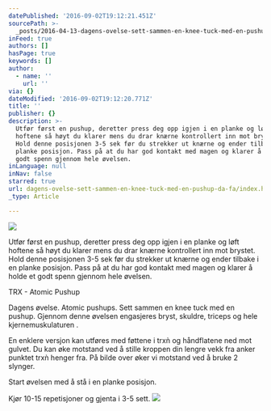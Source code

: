 ```yaml
---
datePublished: '2016-09-02T19:12:21.451Z'
sourcePath: >-
  _posts/2016-04-13-dagens-ovelse-sett-sammen-en-knee-tuck-med-en-pushup-da-fa.md
inFeed: true
authors: []
hasPage: true
keywords: []
author:
  - name: ''
    url: ''
via: {}
dateModified: '2016-09-02T19:12:20.771Z'
title: ''
publisher: {}
description: >-
  Utfør først en pushup, deretter press deg opp igjen i en planke og løft
  hoftene så høyt du klarer mens du drar knærne kontrollert inn mot brystet.
  Hold denne posisjonen 3-5 sek før du strekker ut knærne og ender tilbake i en
  planke posisjon. Pass på at du har god kontakt med magen og klarer å holde et
  godt spenn gjennom hele øvelsen.
inLanguage: null
inNav: false
starred: true
url: dagens-ovelse-sett-sammen-en-knee-tuck-med-en-pushup-da-fa/index.html
_type: Article

---
```

![](https://s3-us-west-2.amazonaws.com/the-grid-img/p/ac10bfbbeadb5fb2fa890622af5785632387d434.jpg)

Utfør først en pushup, deretter press deg opp igjen i en planke og løft hoftene så høyt du klarer mens du drar knærne kontrollert inn mot brystet. Hold denne posisjonen 3-5 sek før du strekker ut knærne og ender tilbake i en planke posisjon. Pass på at du har god kontakt med magen og klarer å holde et godt spenn gjennom hele øvelsen.

TRX - Atomic Pushup

Dagens øvelse. Atomic pushups. Sett sammen en knee tuck med en pushup. Gjennom denne øvelsen engasjeres bryst, skuldre, triceps og hele kjernemuskulaturen .

En enklere versjon kan utføres med føttene i trxǹ og håndflatene ned mot gulvet. Du kan øke motstand ved å stille kroppen din lengre vekk fra anker punktet trxǹ henger fra. På bilde over øker vi motstand ved å bruke 2 slynger.

Start øvelsen med å stå i en planke posisjon.

Kjør 10-15 repetisjoner og gjenta i 3-5 sett.
![](https://s3-us-west-2.amazonaws.com/the-grid-img/p/6a235764db9d5ec8091c73fea33bd2f196254369.jpg)